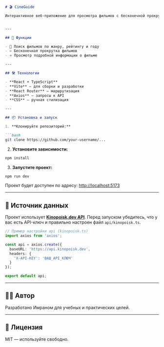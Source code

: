 
````md
# 🎬 CineGuide

Интерактивное веб-приложение для просмотра фильмов с бесконечной прокруткой, фильтрацией по жанрам, рейтингу и году, а также просмотром подробной информации о каждом фильме.


---

## 🚀 Функции

- 🔎 Поиск фильмов по жанру, рейтингу и году
- ♾️ Бесконечная прокрутка фильмов
- ⭐ Просмотр подробной информации о фильме

---

## 🛠️ Технологии

- **React + TypeScript**
- **Vite** — для сборки и разработки
- **React Router** — маршрутизация
- **Axios** — запросы к API
- **CSS** — ручная стилизация 

---

## 📦 Установка и запуск

1. **Клонируйте репозиторий:**

```bash
git clone https://github.com/your-username/...
````

2. **Установите зависимости:**

```bash
npm install
```

3. **Запустите проект:**

```bash
npm run dev
```

Проект будет доступен по адресу: [http://localhost:5173](http://localhost:5173)

---

## 📡 Источник данных

Проект использует **[Kinopoisk.dev API](https://kinopoisk.dev/)**.
Перед запуском убедитесь, что у вас есть API-ключ и правильно настроен файл `api/kinopoisk.ts`.

```ts
// Пример настройки api (kinopoisk.ts)
import axios from 'axios';

const api = axios.create({
  baseURL: 'https://api.kinopoisk.dev',
  headers: {
    'X-API-KEY': 'ВАШ_API_КЛЮЧ'
  }
});

export default api;
```

---

## 🧑‍🎨 Автор

Разработано Имраном для учебных и практических целей.

---

## 📃 Лицензия

MIT — используйте свободно.

